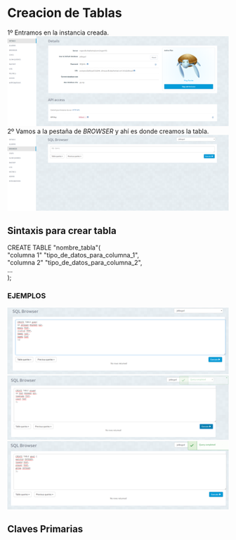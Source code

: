 <h1>Creacion de Tablas</h1>
1º Entramos en la instancia creada.<br/>
<img src="../imagenes/tablas1.PNG"/>
2º Vamos a la pestaña de <i>BROWSER</i> y ahí es donde creamos la tabla.<br/>
<img src="../imagenes/tablas2.PNG"/>
<h2>Sintaxis para crear tabla</h2>
CREATE TABLE "nombre_tabla"(<br/>
"columna 1" "tipo_de_datos_para_columna_1",<br/>
"columna 2" "tipo_de_datos_para_columna_2",<br/>
... <br/>
);<br/>
<h3><b>EJEMPLOS</b></h3>
<img src="../imagenes/tablas3.PNG"/>
<img src="../imagenes/tablas4.PNG"/>
<img src="../imagenes/tablas5.PNG"/>

<h2>Claves Primarias</h2>
